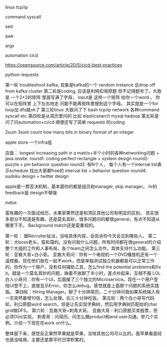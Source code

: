 linux tcp/ip 

command syscall 

sed

awk 

args 

automation cicd

https://opensource.com/article/20/5/cicd-best-practices


python requests

第一轮 troubleshoot kafka, 现象是kafka的一个 random instance 总drop off from kafka cluster
第二轮是coding, 应该是利特扣得原题 但不记得题号了。大致是 一个2*2的矩阵 里面写满了字母， input是 这样一个矩阵 给你一个word ， 你可以在矩阵里 上下左右地走 问能不能再矩阵里搜到这个字母。 其实就是一个for loop加 dfs就ok了
第三轮linux 大致问了下 bash tcp/ip network 各种command syscall etc
第四轮是从简历里问的 比如 elasticsearch  mysql hadoop
第五轮是问了问automation+ci/cd 顺便还写了简单 requests 的coding


2sum
3sum
count how many bits in binary format of an integer


apple store 一个infra组

店面： longest increasing path in a matrix+半个小时的各种networking问题 + java
onsite: round1: coding perfect rectangle  + system design
          round2: puzzle + pm behavior question
          round3: 有N个人， 每个人有一个interval list表示schedule 找出大家都free的 interval list + behavior question
          round4: sudoku design + twitter design

apple是一票否决机制，基本面你的都是组员和manager, skip manager。 hr的feedback是 design不够强

indoe

蛮有趣的一次面试经历，水果家果然还是和湾区其他公司有明显的区别。
其实很多部分不知道是有趣，还是莫名其妙，很多问题问的都很general，有点不知道从哪里下手。
Background match还是蛮重视的。



第一轮： 跟Recruiter扯淡，没啥具体内容，会告诉你今天会见到哪些人。
第二轮：大boss老头，蛮和蔼的。没有问我什么问题，所有时间都在很general的介绍整个大组的工作和人事布局，各个team之间怎么合作，具体支持什么功能。
第三轮：亚裔大哥+白小哥。
亚裔大哥问：你有一个电视机一个DVD播放机还有一个遥控器，现在他们放在一起不work，但是单独测试独立机器都是可以正常工作的。你作为一个用户，没有任何辅助工具，怎么find the potential problems和fix it。就是一个莫名其妙的问题，揪着不放聊了半小时，差点吵起来，互相不服 LOL
白人小哥问：你有一个UI，后面接了三个独立的Microservice。现在一个用户登陆UI登不上，直接显示Error。你怎么debug。感觉就是上面那个问题的系统实践版。
第四轮：Hiring Manager。聊了十分钟简历。二十分钟问我如果系统输入有一天突然暴增10倍，怎么处理。后三十分钟吃饭。
第五轮：两个白小哥写代码轮。利口原题word search，但是让先实现字典树，然后用字典树匹配给的char grid做DFS。
第六轮：亚裔大哥+刺青大哥。
亚裔大哥：利口原题买卖股票，但必须O(n)实现。
刺青哥：问简历。问怎么跟product和end user沟通。举几个实例。介绍一下现在在work on什么。



整体面下来，感觉反正果然苹果就是苹果，没啥其他公司可以比的。面苹果看面经也是没啥用，主要还是靠平时日常积累的。
